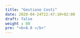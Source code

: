 ```yaml
---
title: "Gestione Costi"
date: 2020-04-24T22:47:10+02:00
draft: false
weight : 88
pre: "<b>8.8 </b>"
---
```



